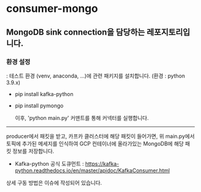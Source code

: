 # consumer-mongo

## MongoDB sink connection을 담당하는 레포지토리입니다.

### 환경 설정

: 테스트 환경 (venv, anaconda, ...)에 관련 패키지를 설치합니다. (환경 : python 3.9.x)

- pip install kafka-python
- pip install pymongo

  이후, 'python main.py' 커맨트를 통해 커넥터를 실행합니다.

---

producer에서 패킷을 받고, 카프카 클러스터에 해당 패킷이 들어가면, 위 main.py에서 토픽에 추가된 메세지를 인식하여 GCP 컨테이너에 올라가있는 MongoDB에 해당 패킷 정보를 저장합니다.

- Kafka-python 공식 도큐먼트
: https://kafka-python.readthedocs.io/en/master/apidoc/KafkaConsumer.html

상세 구동 방법은 이슈에 작성되어 있습니다.
